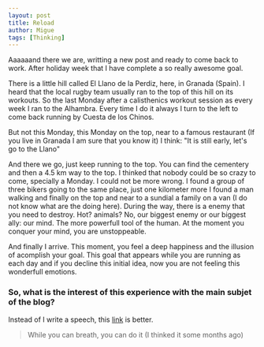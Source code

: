 ```yaml
---
layout: post
title: Reload
author: Migue
tags: [Thinking]
---
```


Aaaaaand there we are, writting a new post and ready to come back to work. After holiday week that I have complete a so really awesome goal.
     
There is a little hill called El Llano de la Perdiz, here, in Granada (Spain). I heard that the local rugby team usually ran to the top of this hill on its workouts. So the last Monday after a calisthenics workout session as every week I ran to the Alhambra. Every time I do it always I turn to the left to come back running by Cuesta de los Chinos.
     
But not this Monday, this Monday on the top, near to a famous restaurant (If you live in Granada I am sure that you know it) I think: "It is still early, let's go to the 
Llano"
     
And there we go, just keep running to the top. You can find the cementery and then a 4.5 km way to the top. I thinked that nobody could be so crazy to come, specially a 
Monday. I could not be more wrong. I found a group of three bikers going to the same place, just one kilometer more I found a man walking and finally on the top and near to 
a sundial a family on a van (I do not know what are the doing here). During the way, there is a enemy that you need to destroy. Hot? animals? No, our biggest enemy or our 
biggest ally: our mind. The more powerfull tool of the human. At the moment you conquer your mind, you are unstoppeable.  
     
And finally I arrive. This moment, you feel a deep happiness and the illusion of acomplish your goal. This goal that appears while you are running as each day and if you 
decline this initial idea, now you are not feeling this wonderfull emotions.
     
### So, what is the interest of this experience with the main subjet of the blog?
Instead of I write a speech, this [link](https://www.youtube.com/watch?v=2_fDhqRk_Ro) is better.
     

> While you can breath, you can do it (I thinked it some months ago)